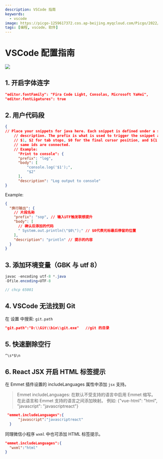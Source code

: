 ```yaml
---
description: VSCode 指南
keywords:
  - vscode
image: https://picgo-1259617372.cos.ap-beijing.myqcloud.com/Picgo/2022/01/19-11-28-23-404Lab.jpeg
tags: [编程, vscode，软件]
---
```


# VSCode 配置指南

<img class="Badges" src="https://picgo-1259617372.cos.ap-beijing.myqcloud.com/logo_chen_%E7%B4%AB%E8%89%B2.svg"/>

## 1. 开启字体连字

```json
"editor.fontFamily": "Fira Code Light, Consolas, Microsoft YaHei",
"editor.fontLigatures": true
```

## 2. 用户代码段

```json
{
// Place your snippets for java here. Each snippet is defined under a snippet name and has a prefix, body and
    // description. The prefix is what is used to trigger the snippet and the body will be expanded and inserted. Possible variables are:
    // $1, $2 for tab stops, $0 for the final cursor position, and ${1:label}, ${2:another} for placeholders. Placeholders with the
    // same ids are connected.
    // Example:
      "Print to console": {
      "prefix": "log",
      "body": [
          "console.log('$1');",
          "$2"
      ],
      "description": "Log output to console"
}
```

Example:

```json
{
  "换行输出": {
    // 片段名称
    "prefix": "sop", // 输入UTF触发联想提升
    "body": [
      // 确认后添加的代码
      " System.out.println(\"$0\");" // $0代表光标最后停留的位置
    ],
    "description": "println" // 提示的内容
  }
}
```

## 3. 添加环境变量（GBK 与 utf 8）

```java
javac -encoding utf-8 *.java
-Dfile.encoding=UTF-8

// chcp 65001
```

## 4. VSCode 无法找到 Git

在 设置 中搜索: `git.path`

```json
"git.path":"D:\\Git\\bin\\git.exe"   //git 的目录
```

## 5. 快速删除空行

```
^\s*$\n
```

## 6. React JSX 开启 HTML 标签提示

在 Emmet 插件设置的 includeLanguages 属性中添加 `jsx` 支持。

> Emmet includeLanguages: 在默认不受支持的语言中启用 Emmet 缩写。在此语言和 Emmet 支持的语言之间添加映射。
> 例如: {"vue-html": "html", "javascript": "javascriptreact"}

```json
 "emmet.includeLanguages":{
      "javascript":"javascriptreact"
  }
```

同理微信小程序 `wxml` 中也可添加 HTML 标签提示。

```json
"emmet.includeLanguages":{
  "wxml":"html"
}
```
